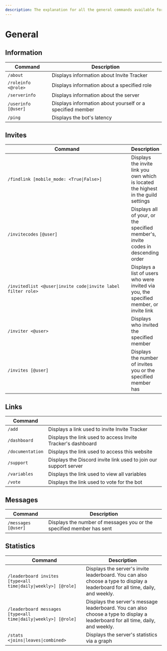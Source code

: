 ```yaml
---
description: The explanation for all the general commands available for Invite Tracker.
---
```


# General

## Information

| Command             | Description                                               |
| ------------------- | --------------------------------------------------------- |
| `/about`            | Displays information about Invite Tracker                 |
| `/roleinfo <@role>` | Displays information about a specified role               |
| `/serverinfo`       | Displays information about the server                     |
| `/userinfo [@user]` | Displays information about yourself or a specified member |
| `/ping`             | Displays the bot's latency                                |

## Invites

<table><thead><tr><th width="431.5999755859375">Command</th><th>Description</th></tr></thead><tbody><tr><td><code>/findlink [mobile_mode: &#x3C;True|False>]</code></td><td>Displays the invite link you own which is located the highest in the guild settings</td></tr><tr><td><img src="../.gitbook/assets/premium.png" alt="" data-size="line"><code>/invitecodes</code> <code>[@user]</code></td><td>Displays all of your, or the specified member's, invite codes in descending order</td></tr><tr><td><img src="../.gitbook/assets/premium.png" alt="" data-size="line"><code>/invitedlist &#x3C;@user|invite code|invite label filter role></code></td><td>Displays a list of users who were invited via you, the specified member, or invite link</td></tr><tr><td><img src="../.gitbook/assets/premium.png" alt="" data-size="line"><code>/inviter &#x3C;@user></code></td><td>Displays who invited the specified member</td></tr><tr><td><code>/invites [@user]</code></td><td>Displays the number of invites you or the specified member has</td></tr></tbody></table>

## Links

| Command          |                                                                  |
| ---------------- | ---------------------------------------------------------------- |
| `/add`           | Displays a link used to invite Invite Tracker                    |
| `/dashboard`     | Displays the link used to access Invite Tracker's dashboard      |
| `/documentation` | Displays the link used to access this website                    |
| `/support`       | Displays the Discord invite link used to join our support server |
| `/variables`     | Displays the link used to view all variables                     |
| `/vote`          | Displays the link used to vote for the bot                       |

## Messages

| Command             | Description                                                          |
| ------------------- | -------------------------------------------------------------------- |
| `/messages [@user]` | Displays the number of messages you or the specified member has sent |

## Statistics

| Command                                                         | Description                                                                                                                     |
| --------------------------------------------------------------- | ------------------------------------------------------------------------------------------------------------------------------- |
| `/leaderboard invites [type<all time\|daily\|weekly>] [@role]`  | Displays the server's invite leaderboard. You can also choose a type to display a leaderboard for all time, daily, and weekly.  |
| `/leaderboard messages [type<all time\|daily\|weekly>] [@role]` | Displays the server's message leaderboard. You can also choose a type to display a leaderboard for all time, daily, and weekly. |
| `/stats <joins\|leaves\|combined>`                              | Displays the server's statistics via a graph                                                                                    |
